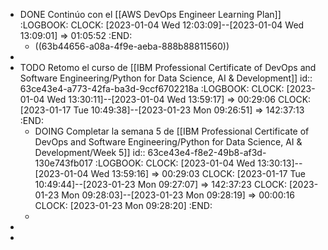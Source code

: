 - DONE Continúo con el [[AWS DevOps Engineer Learning Plan]]
  :LOGBOOK:
  CLOCK: [2023-01-04 Wed 12:03:09]--[2023-01-04 Wed 13:09:01] =>  01:05:52
  :END:
	- ((63b44656-a08a-4f9e-aeba-888b88811560))
-
- TODO Retomo el curso de [[IBM Professional Certificate of DevOps and Software Engineering/Python for Data Science, AI & Development]]
  id:: 63ce43e4-a773-42fa-ba3d-9ccf6702218a
  :LOGBOOK:
  CLOCK: [2023-01-04 Wed 13:30:11]--[2023-01-04 Wed 13:59:17] =>  00:29:06
  CLOCK: [2023-01-17 Tue 10:49:38]--[2023-01-23 Mon 09:26:51] =>  142:37:13
  :END:
	- DOING Completar la semana 5 de [[IBM Professional Certificate of DevOps and Software Engineering/Python for Data Science, AI & Development/Week 5]]
	  id:: 63ce43e4-f8e2-49b8-af3d-130e743fb017
	  :LOGBOOK:
	  CLOCK: [2023-01-04 Wed 13:30:13]--[2023-01-04 Wed 13:59:16] =>  00:29:03
	  CLOCK: [2023-01-17 Tue 10:49:44]--[2023-01-23 Mon 09:27:07] =>  142:37:23
	  CLOCK: [2023-01-23 Mon 09:28:03]--[2023-01-23 Mon 09:28:19] =>  00:00:16
	  CLOCK: [2023-01-23 Mon 09:28:20]
	  :END:
	-
-
-